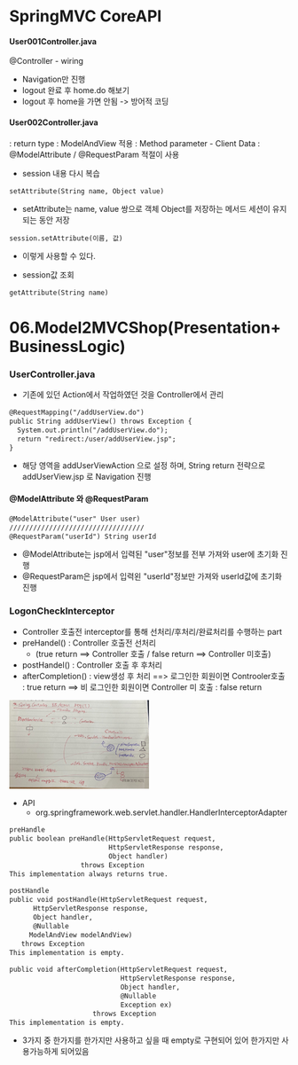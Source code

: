 # SpringMVC CoreAPI

#### User001Controller.java
@Controller - wiring
- Navigation만 진행
- logout 완료 후 home.do  해보기
- logout 후 home을 가면 안됨 -> 방어적 코딩

#### User002Controller.java
  : return type : ModelAndView 적용
  : Method parameter
    - Client Data : @ModelAttribute / @RequestParam 적절이 사용

* session 내용 다시 복습
```
setAttribute(String name, Object value)
```
- setAttribute는 name, value 쌍으로 객체 Object를 저장하는 메서드 세션이 유지되는 동안 저장
```
session.setAttribute(이름, 값)
```
- 이렇게 사용할 수 있다.

* session값 조회
```
getAttribute(String name)
```


# 06.Model2MVCShop(Presentation+BusinessLogic)
### UserController.java
- 기존에 있던 Action에서 작업하였던 것을 Controller에서 관리
```
@RequestMapping("/addUserView.do")
public String addUserView() throws Exception {
  System.out.println("/addUserView.do");
  return "redirect:/user/addUserView.jsp";
}
```
- 해당 영역을 addUserViewAction 으로 설정 하며, String return 전략으로 addUserView.jsp 로 Navigation 진행


#### @ModelAttribute 와 @RequestParam
```
@ModelAttribute("user" User user)
//////////////////////////////////
@RequestParam("userId") String userId
```
- @ModelAttribute는 jsp에서 입력된 "user"정보를 전부 가져와 user에 초기화 진행
- @RequestParam은 jsp에서 입력왼 "userId"정보만 가져와 userId값에 초기화 진행

### LogonCheckInterceptor
- Controller 호출전 interceptor를 통해 선처리/후처리/완료처리를 수행하는 part
- preHandel() : Controller 호출전 선처리
  - (true return ==> Controller 호출 / false return ==> Controller 미호출)
- postHandel() : Controller 호출 후 후처리
- afterCompletion() : view생성 후 처리
==> 로그인한 회원이면 Controoler호출 : true return
==> 비 로그인한 회원이면 Controller 미 호출 : false return
<img src="https://github.com/KyungHoAn/Study/blob/master/%EB%85%B8%ED%8A%B8%EC%A0%95%EB%A6%AC/%EC%BA%A1%EC%B3%90/4_13/1.png" width="50%" height="50%%">

* API
  - org.springframework.web.servlet.handler.HandlerInterceptorAdapter
```
preHandle
public boolean preHandle(HttpServletRequest request,
                         HttpServletResponse response,
                         Object handler)
                  throws Exception
This implementation always returns true.
```
```
postHandle
public void postHandle(HttpServletRequest request,
      HttpServletResponse response,
      Object handler,
      @Nullable
     ModelAndView modelAndView)
   throws Exception
This implementation is empty.
```
```
public void afterCompletion(HttpServletRequest request,
                            HttpServletResponse response,
                            Object handler,
                            @Nullable
                            Exception ex)
                     throws Exception
This implementation is empty.
```
- 3가지 중 한가지를 한가지만 사용하고 싶을 때 empty로 구현되어 있어 한가지만 사용가능하게 되어있음
